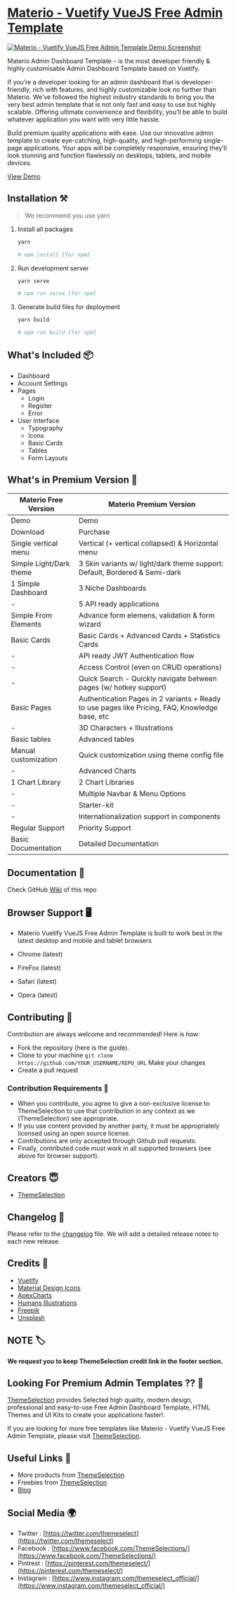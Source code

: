 # [Materio - Vuetify VueJS Free Admin Template](https://themeselection.com/products/materio-vuetify-vuejs-admin-template-free)

[![Materio - Vuetify VueJS Free Admin Template Demo Screenshot](https://user-images.githubusercontent.com/47495003/129342383-2816d6fe-3a88-4189-b08f-f30b9abac2b0.png)](https://themeselection.com/products/materio-vuetify-vuejs-admin-template-free)

Materio Admin Dashboard Template – is the most developer friendly & highly customisable Admin Dashboard Template based on Vuetify.

If you’re a developer looking for an admin dashboard that is developer-friendly, rich with features, and highly customizable look no further than Materio. We’ve followed the highest industry standards to bring you the very best admin template that is not only fast and easy to use but highly scalable. Offering ultimate convenience and flexibility, you’ll be able to build whatever application you want with very little hassle.

Build premium quality applications with ease. Use our innovative admin template to create eye-catching, high-quality, and high-performing single-page applications. Your apps will be completely responsive, ensuring they’ll look stunning and function flawlessly on desktops, tablets, and mobile devices.

[View Demo](https://themeselection.com/demo/materio-vuetify-vuejs-admin-template-free/demo/)

## Installation ⚒️

> We recommend you use yarn

1. Install all packages

   ```bash
   yarn

   # npm install [for npm]
   ```

2. Run development server

   ```bash
   yarn serve

   # npm run serve [for npm]
   ```

3. Generate build files for deployment

   ```bash
   yarn build

   # npm run build [for npm]
   ```

## What's Included 📦

- Dashboard
- Account Settings
- Pages
  - Login
  - Register
  - Error
- User Interface
  - Typography
  - Icons
  - Basic Cards
  - Tables
  - Form Layouts

## What's in Premium Version 💎

| Materio Free Version    | Materio Premium Version                                                                        |
| ----------------------- | ---------------------------------------------------------------------------------------------- |
| Demo                    | Demo                                                                                           |
| Download                | Purchase                                                                                       |
| Single vertical menu    | Vertical (+ vertical collapsed) & Horizontal menu                                              |
| Simple Light/Dark theme | 3 Skin variants w/ light/dark theme support: Default, Bordered & Semi-dark                     |
| 1 Simple Dashboard      | 3 Niche Dashboards                                                                             |
| -                       | 5 API ready applications                                                                       |
| Simple From Elements    | Advance form elemens, validation & form wizard                                                 |
| Basic Cards             | Basic Cards + Advanced Cards + Statistics Cards                                                |
| -                       | API ready JWT Authentication flow                                                              |
| -                       | Access Control (even on CRUD operations)                                                       |
| -                       | Quick Search - Quickly navigate between pages (w/ hotkey support)                              |
| Basic Pages             | Authentication Pages in 2 variants + Ready to use pages like Pricing, FAQ, Knowledge base, etc |
| -                       | 3D Characters + Illustrations                                                                  |
| Basic tables            | Advanced tables                                                                                |
| Manual customization    | Quick customization using theme config file                                                    |
| -                       | Advanced Charts                                                                                |
| 1 Chart Library         | 2 Chart Libraries                                                                              |
| -                       | Multiple Navbar & Menu Options                                                                 |
| -                       | Starter-kit                                                                                    |
| -                       | Internationalization support in components                                                     |
| Regular Support         | Priority Support                                                                               |
| Basic Documentation     | Detailed Documentation                                                                         |

## Documentation 📜

Check GitHub [Wiki](https://github.com/themeselection/materio-vuetify-vuejs-admin-template-free/wiki) of this repo

## Browser Support 🖥️

- Materio Vuetify VueJS Free Admin Template is built to work best in the latest desktop and mobile and tablet browsers

- Chrome (latest)
- FireFox (latest)
- Safari (latest)
- Opera (latest)

## Contributing 🦸

Contribution are always welcome and recommended! Here is how:

- Fork the repository (here is the guide).
- Clone to your machine `git clone https://github.com/YOUR_USERNAME/REPO_URL` Make your changes
- Create a pull request

### Contribution Requirements 🧰

- When you contribute, you agree to give a non-exclusive license to ThemeSelection to use that contribution in any context as we (ThemeSelection) see appropriate.
- If you use content provided by another party, it must be appropriately licensed using an open source license.
- Contributions are only accepted through Github pull requests.
- Finally, contributed code must work in all supported browsers (see above for browser support).

## Creators 😇

- [ThemeSelection](https://themeselection.com)

## Changelog 📆

Please refer to the [changelog](CHANGELOG.md) file. We will add a detailed release notes to each new release.

## Credits 🙏

- [Vuetify](https://vuetifyjs.com/)
- [Material Design Icons](https://materialdesignicons.com/)
- [ApexCharts](https://apexcharts.com/)
- [Humans Illustrations](https://humans.wannathis.one/)
- [Freepik](https://www.freepik.com/)
- [Unsplash](https://unsplash.com/)

## NOTE 🏷️

**We request you to keep ThemeSelection credit link in the footer section.**

## Looking For Premium Admin Templates ?? 👀

[ThemeSelection](https://themeselection.com) provides Selected high quality, modern design, professional and easy-to-use Free Admin Dashboard Template, HTML Themes and UI Kits to create your applications faster!.

If you are looking for more free templates like Materio - Vuetify VueJS Free Admin Template, please visit [ThemeSelection](https://themeselection.com).

## Useful Links 🔗

- More products from [ThemeSelection](https://themeselection.com/products/)
- Freebies from [ThemeSelection](https://themeselection.com/products/category/freebies/)
- [Blog](https://themeselection.com/blog/)

## Social Media 🌍

- Twitter : [https://twitter.com/themeselect](https://twitter.com/themeselect)
- Facebook : [https://www.facebook.com/ThemeSelections/](https://www.facebook.com/ThemeSelections/)
- Pintrest : [https://pinterest.com/themeselect/](https://pinterest.com/themeselect/)
- Instagram : [https://www.instagram.com/themeselect_official/](https://www.instagram.com/themeselect_official/)
